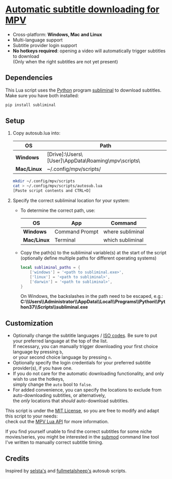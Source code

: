 # [Automatic subtitle downloading for MPV](https://github.com/davidde/mpv-autosub)

- Cross-platform: **Windows, Mac and Linux**
- Multi-language support
- Subtitle provider login support
- **No hotkeys required**: opening a video will automatically trigger subtitles to download  
  (Only when the right subtitles are not yet present)

## Dependencies

This Lua script uses the [Python](https://www.python.org/downloads/) program
[subliminal](https://github.com/Diaoul/subliminal) to download subtitles.
Make sure you have both installed:

```bash
pip install subliminal
```

## Setup

1. Copy autosub.lua into:

   | OS            | Path                                                 |
   | ------------- | ---------------------------------------------------- |
   | **Windows**   | [Drive]:\Users\\[User]\AppData\Roaming\mpv\scripts\  |
   | **Mac/Linux** | ~/.config/mpv/scripts/                               |

   ```bash
   mkdir ~/.config/mpv/scripts
   cat > ~/.config/mpv/scripts/autosub.lua
   [Paste script contents and CTRL+D]
   ```

2. Specify the correct subliminal location for your system:

   - To determine the correct path, use:

     | OS            | App            | Command          |
     | ------------- | -------------- | ---------------- |
     | **Windows**   | Command Prompt | where subliminal |
     | **Mac/Linux** | Terminal       | which subliminal |

   - Copy the path(s) to the subliminal variable(s) at the start of the script (optionally define multiple paths for different operating systems)
     ```lua
     local subliminal_paths = {
         ['windows'] = '<path to subliminal.exe>',
         ['linux'] = '<path to subliminal>',
         ['darwin'] = '<path to subliminal>',
     }
     ```
     On Windows, the backslashes in the path need to be escaped, e.g.:  
     **C:\\\\Users\\\\Administrator\\\\AppData\\\\Local\\\\Programs\\\\Python\\\\Python37\\\\Scripts\\\\subliminal.exe**

## Customization

- Optionally change the subtitle languages / [ISO codes](https://en.wikipedia.org/wiki/List_of_ISO_639-1_codes).
  Be sure to put your preferred language at the top of the list.  
  If necessary, you can manually trigger downloading your first choice language by pressing `b`,  
  or your second choice language by pressing `n`.
- Optionally specify the login credentials for your preferred subtitle provider(s), if you have one.
- If you do not care for the automatic downloading functionality, and only wish to use the hotkeys,  
  simply change the `auto` bool to `false`.
- For added convenience, you can specify the locations to exclude from auto-downloading subtitles, or alternatively,  
  the _only_ locations that _should_ auto-download subtitles.

This script is under the [MIT License](./LICENSE-MIT),
so you are free to modify and adapt this script to your needs:  
check out the [MPV Lua API](https://mpv.io/manual/stable/#lua-scripting) for more information.

If you find yourself unable to find the correct subtitles for some niche movies/series,
you might be interested in the [submod](https://github.com/davidde/submod_rs)
command line tool I've written to manually correct subtitle timing.

## Credits

Inspired by [selsta's](https://gist.github.com/selsta/ce3fb37e775dbd15c698) and
[fullmetalsheep's](https://gist.github.com/fullmetalsheep/28c397b200a7348027d983f31a7eddfa) autosub scripts.
